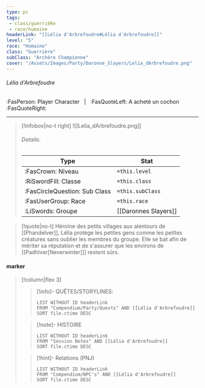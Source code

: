 ```yaml
---
type: pc
tags:
 - class/guerrièRe
 - race/humaine
headerLink: "[[Lélia d'Arbrefoudre#Lélia d'Arbrefoudre]]"
level: "5"
race: "Humaine"
class: "Guerrière"
subClass: "Archère Championne"
cover: "/Assets/Images/Party/Daronne_Slayers/Lelia_dArbrefoudre.png"
---
```


###### Lélia d'Arbrefoudre
:FasPerson: Player Character &nbsp; | &nbsp; :FasQuoteLeft: A acheté un cochon :FasQuoteRight:
___
> [!infobox|no-t right]
> ![[Lelia_dArbrefoudre.png]]
> ###### Details:
> | Type | Stat |
> | ---- | ---- |
> | :FasCrown: Niveau   | `=this.level` |
> | :RiSwordFill: Classe |  `=this.class`|
> | :FasCircleQuestion: Sub Class |  `=this.subClass`|
> |  :FasUserGroup: Race |  `=this.race`|
> |  :LiSwords: Groupe |  [[Daronnes Slayers]] |

> [!quote|no-t]
> Héroïne des petits villages aux alentours de [[Phandelver]], Lélia protège les petites gens comme les petites créatures sans oublier les membres du groupe. Elle se bat afin de mériter sa réputation et de s'assurer que les environs de [[Padhiver[Neverwinter]]] restent sûrs.
 
#### marker
> [!column|flex 3]
>> [!info]- QUÊTES/STORYLINES:
>>```dataview
>>LIST WITHOUT ID headerLink
>>FROM "Compendium/Party/Quests" AND [[Lélia d'Arbrefoudre]]
>>SORT file.ctime DESC
>
>>[!note]- HISTOIRE
>>```dataview
>>LIST WITHOUT ID headerLink
>>FROM "Session Notes" AND [[Lélia d'Arbrefoudre]]
>>SORT file.ctime DESC
>
>>[!hint]- Relations (PNJ)
>>```dataview
>>LIST WITHOUT ID headerLink
>>FROM "Compendium/NPC's" AND [[Lélia d'Arbrefoudre]]
>>SORT file.ctime DESC
>>
```image-layout-masonry-3

```